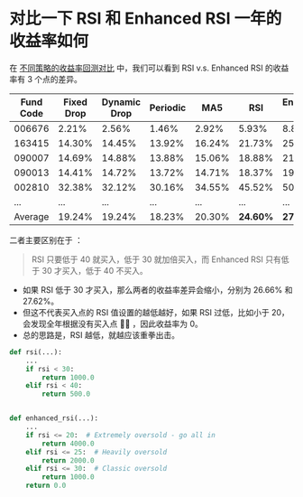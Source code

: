 # 对比一下 RSI 和 Enhanced RSI 一年的收益率如何

在 [不同策略的收益率回测对比](001-20250107-returns-of-different-strategies.md) 中，我们可以看到 RSI v.s. Enhanced RSI 的收益率有 3 个点的差异。

| Fund Code | Fixed Drop | Dynamic Drop | Periodic | MA5    | RSI    | Enhanced RSI |
| --------- | ---------- | ------------ | -------- | ------ | ------ | ------------ |
| 006676    | 2.21%      | 2.56%        | 1.46%    | 2.92%  | 5.93%  | 8.88%        |
| 163415    | 14.30%     | 14.45%       | 13.92%   | 16.24% | 21.73% | 25.35%       |
| 090007    | 14.69%     | 14.88%       | 13.88%   | 15.06% | 18.88% | 21.37%       |
| 090013    | 14.41%     | 14.72%       | 13.72%   | 14.71% | 18.37% | 19.46%       |
| 002810    | 32.38%     | 32.12%       | 30.16%   | 34.55% | 45.52% | 50.73%       |
| ...       | ...        | ...          | ...      | ...    | ...    | ...          |
| Average   | 19.24%     | 19.24%       | 18.23%   | 20.30% | **24.60%** | **27.62%**   |

二者主要区别在于 ：

> RSI 只要低于 40 就买入，低于 30 就加倍买入，而 Enhanced RSI 只有低于 30 才买入，低于 40 不买入。

- 如果 RSI 低于 30 才买入，那么两者的收益率差异会缩小，分别为 26.66% 和 27.62%。
- 但这不代表买入点的 RSI 值设置的越低越好，如果 RSI 过低，比如小于 20，会发现全年根据没有买入点 🤷‍♂️ ，因此收益率为 0。
- 总的思路是，RSI 越低，就越应该重拳出击。

```python
def rsi(...):
    ...
    if rsi < 30:
        return 1000.0
    elif rsi < 40:
        return 500.0


def enhanced_rsi(...):
    ...
    if rsi <= 20:  # Extremely oversold - go all in
        return 4000.0
    elif rsi <= 25:  # Heavily oversold
        return 2000.0
    elif rsi <= 30:  # Classic oversold
        return 1000.0
    return 0.0
```

